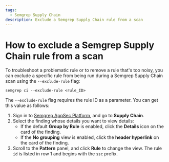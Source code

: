 ```yaml
---
tags:
  - Semgrep Supply Chain
description: Exclude a Semgrep Supply Chain rule from a scan
---
```


# How to exclude a Semgrep Supply Chain rule from a scan

To troubleshoot a problematic rule or to remove a rule that's too noisy, you can exclude a specific rule from being run during a Semgrep Supply Chain scan using the `--exclude-rule` flag:

```console
semgrep ci --exclude-rule <rule_ID>
```

The `--exclude-rule` flag requires the rule ID as a parameter. You can get this value as follows:

1. Sign in to [<i class="fas fa-external-link fa-xs"></i> Semgrep AppSec Platform](https://semgrep.dev/login), and go to **Supply Chain**.
2. Select the finding whose details you want to view details:
    - If the default **Group by Rule** is enabled, click the <i class="fa-regular fa-window-restore"></i> **Details** icon on the card of the finding.
    - If the **No grouping** view is enabled, click the **header hyperlink** on the card of the finding.
3. Scroll to the **Pattern** panel, and click **Rule** to change the view. The rule `id` is listed in row 1 and begins with the `ssc` prefix.

